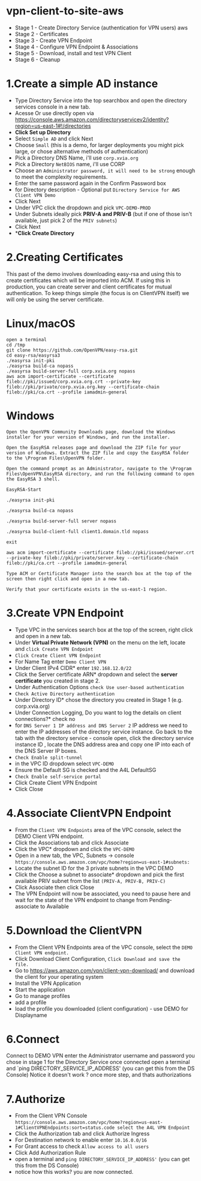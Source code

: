 # vpn-client-to-site-aws

- Stage 1 - Create Directory Service (authentication for VPN users) aws
- Stage 2 - Certificates
- Stage 3 - Create VPN Endpoint
- Stage 4 - Configure VPN Endpoint & Associations
- Stage 5 - Download, install and test VPN Client
- Stage 6 - Cleanup

# 1.Create a simple AD instance

* Type Directory Service into the top searchbox and open the directory services console in a new tab.
* Acesse Or use directly open via https://console.aws.amazon.com/directoryservicev2/identity?region=us-east-1#!/directories
* **Click Set up Directory**
* Select `Simple AD` and click Next
* Choose `Small` (this is a demo, for larger deployments you might pick large, or chose alternative methods of authentication)
* Pick a Directory DNS Name, i'll use `corp.xvia.org`
* Pick a Directory `NetBIOS` name, i'll use CORP
* Choose an `Administrator password, it will need to be strong` enough to meet the complexity requirements.
* Enter the same password again in the Confirm Password box
* for Directory description - Optional put `Directory Service for AWS Client VPN Demo`
* Click Next
* Under VPC click the dropdown and pick `VPC-DEMO-PROD`
* Under Subnets ideally pick **PRIV-A and PRIV-B** (but if one of those isn't available, just pick 2 of the `PRIV subnets`)
* Click Next
* ***Click Create Directory**

# 2.Creating Certificates

This past of the demo involves downloading easy-rsa and using this to create certificates which will be imported into ACM. If using this in production, you can create server and client certificates for mutual authentication. To keep things simple (the focus is on ClientVPN itself) we will only be using the server certificate.

# Linux/macOS

```
open a terminal
cd /tmp
git clone https://github.com/OpenVPN/easy-rsa.git
cd easy-rsa/easyrsa3
./easyrsa init-pki
./easyrsa build-ca nopass
./easyrsa build-server-full corp.xvia.org nopass
aws acm import-certificate --certificate fileb://pki/issued/corp.xvia.org.crt --private-key fileb://pki/private/corp.xvia.org.key --certificate-chain fileb://pki/ca.crt --profile iamadmin-general
```
# Windows

```
Open the OpenVPN Community Downloads page, download the Windows installer for your version of Windows, and run the installer.

Open the EasyRSA releases page and download the ZIP file for your version of Windows. Extract the ZIP file and copy the EasyRSA folder to the \Program Files\OpenVPN folder.

Open the command prompt as an Administrator, navigate to the \Program Files\OpenVPN\EasyRSA directory, and run the following command to open the EasyRSA 3 shell.

EasyRSA-Start

./easyrsa init-pki

./easyrsa build-ca nopass

./easyrsa build-server-full server nopass

./easyrsa build-client-full client1.domain.tld nopass

exit

aws acm import-certificate --certificate fileb://pki/issued/server.crt --private-key fileb://pki/private/server.key --certificate-chain fileb://pki/ca.crt --profile iamadmin-general

Type ACM or Certificate Manager into the search box at the top of the screen then right click and open in a new tab.

Verify that your certificate exists in the us-east-1 region.
```

# 3.Create VPN Endpoint

- Type VPC in the services search box at the top of the screen, right click and open in a new tab.
- Under **Virtual Private Network (VPN)** on the menu on the left, locate and `click Create VPN Endpoint`
- `Click Create Client VPN Endpoint`
- For Name Tag enter `Demo Client VPN`
- Under Client IPv4 CIDR* enter `192.168.12.0/22`
- Click the Server certificate ARN* dropdown and select the **server certificate** you created in stage 2.
- Under Authentication Options `check Use user-based authentication`
- `Check Active Directory authentication`
- Under Directory ID* chose the directory you created in Stage 1 (e.g. corp.xvia.org)
- Under Connection Logging, Do you want to log the details on client connections?* check no
- for `DNS Server 1 IP address and DNS Server 2` IP address we need to enter the IP addresses of the directory service instance. Go back to the tab with the directory service       - console open, click the directory service instance ID , locate the DNS address area and copy one IP into each of the DNS Server IP boxes.
- `Check Enable split-tunnel`
- in the VPC ID dropdown select `VPC-DEMO`
- Ensure the Default SG is checked and the A4L DefaultSG
- `Check Enable self-service portal`
- Click Create Client VPN Endpoint
- Click Close

# 4.Associate ClientVPN Endpoint

* From the `Client VPN Endpoints` area of the VPC console, select the DEMO Client VPN endpoint.
* Click the Associations tab and click Associate
* Click the VPC* dropdown and click the `VPC-DEMO`
* Open in a new tab, the VPC, Subnets -> console `https://console.aws.amazon.com/vpc/home?region=us-east-1#subnets:`
* Locate the subnet ID for the 3 private subnets in the VPC DEMO
* Click the Choose a subnet to associate* dropdown and pick the first available PRIV subnet from the list `(PRIV-A, PRIV-B, PRIV-C)`
* Click Associate then click Close
* The VPN Endpoint will now be associated, you need to pause here and wait for the state of the VPN endpoint to change from Pending-associate to Available

# 5.Download the ClientVPN 

* From the Client VPN Endpoints area of the VPC console, select the `DEMO Client VPN endpoint.`
* Click Download Client Configuration, `Click Download and save the file.`
* Go to https://aws.amazon.com/vpn/client-vpn-download/ and download the client for your operating system
* Install the VPN Application
* Start the application
* Go to manage profiles
* add a profile
* load the profile you downloaded (client configuration) - use DEMO for Displayname

# 6.Connect

Connect to DEMO VPN
enter the Administrator username and password you chose in stage 1 for the Directory Service
once connected open a terminal and `ping DIRECTORY_SERVICE_IP_ADDRESS' (you can get this from the DS Console)
Notice it doesn't work ? once more step, and thats authorizations

# 7.Authorize

* From the Client VPN Console `https://console.aws.amazon.com/vpc/home?region=us-east-1#ClientVPNEndpoints:sort=status.code select the A4L VPN Endpoint`
* Click the Authorization tab and click Authorize Ingress
* For Destination network to enable enter `10.16.0.0/16`
* For Grant access to check `Allow access to all users`
* Click Add Authorization Rule
* open a terminal and `ping DIRECTORY_SERVICE_IP_ADDRESS'` (you can get this from the DS Console)
* notice how this works? you are now connected.

  

